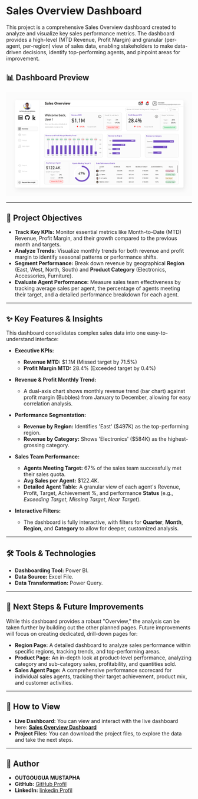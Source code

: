 # Sales Overview Dashboard

This project is a comprehensive Sales Overview dashboard created to analyze and visualize key sales performance metrics. The dashboard provides a high-level (MTD Revenue, Profit Margin) and granular (per-agent, per-region) view of sales data, enabling stakeholders to make data-driven decisions, identify top-performing agents, and pinpoint areas for improvement.

## 📊 Dashboard Preview

![Banner](Image/Overview2.png)

-----

## 🎯 Project Objectives

  * **Track Key KPIs:** Monitor essential metrics like Month-to-Date (MTD) Revenue, Profit Margin, and their growth compared to the previous month and targets.
  * **Analyze Trends:** Visualize monthly trends for both revenue and profit margin to identify seasonal patterns or performance shifts.
  * **Segment Performance:** Break down revenue by geographical **Region** (East, West, North, South) and **Product Category** (Electronics, Accessories, Furniture).
  * **Evaluate Agent Performance:** Measure sales team effectiveness by tracking average sales per agent, the percentage of agents meeting their target, and a detailed performance breakdown for each agent.

-----

## ✨ Key Features & Insights

This dashboard consolidates complex sales data into one easy-to-understand interface:

  * **Executive KPIs:**

      * **Revenue MTD:** $1.1M (Missed target by 71.5%)
      * **Profit Margin MTD:** 28.4% (Exceeded target by 0.4%)

  * **Revenue & Profit Monthly Trend:**

      * A dual-axis chart shows monthly revenue trend (bar chart) against profit margin (Bubbles) from January to December, allowing for easy correlation analysis.

  * **Performance Segmentation:**

      * **Revenue by Region:** Identifies 'East' ($497K) as the top-performing region.
      * **Revenue by Category:** Shows 'Electronics' ($584K) as the highest-grossing category.

  * **Sales Team Performance:**

      * **Agents Meeting Target:** 67% of the sales team successfully met their sales quota.
      * **Avg Sales per Agent:** $122.4K.
      * **Detailed Agent Table:** A granular view of each agent's Revenue, Profit, Target, Achievement %, and performance **Status** (e.g., *Exceeding Target*, *Missing Target*, *Near Target*).

  * **Interactive Filters:**

      * The dashboard is fully interactive, with filters for **Quarter**, **Month**, **Region**, and **Category** to allow for deeper, customized analysis.

-----

## 🛠️ Tools & Technologies

  * **Dashboarding Tool:** Power BI.
  * **Data Source:** Excel File.
  * **Data Transformation:** Power Query.

-----

## 🚀 Next Steps & Future Improvements

While this dashboard provides a robust "Overview," the analysis can be taken further by building out the other planned pages. Future improvements will focus on creating dedicated, drill-down pages for:

  * **Region Page:** A detailed dashboard to analyze sales performance within specific regions, tracking trends, and top-performing areas.
  * **Product Page:** An in-depth look at product-level performance, analyzing category and sub-category sales, profitability, and quantities sold.
  * **Sales Agent Page:** A comprehensive performance scorecard for individual sales agents, tracking their target achievement, product mix, and customer activities.

-----

## 🚀 How to View

  * **Live Dashboard:** You can view and interact with the live dashboard here: [**Sales Overview Dashboard**](https://app.powerbi.com/view?r=eyJrIjoiMjBmYTFjYWItODI3Yy00YWM2LTljNjItYmNjNjliNzA5MGY4IiwidCI6Ijg0ZDI3MGQyLTBiYzUtNGQ1NS1iZjBhLTI3NGYxYTU3NmNiZiJ9)
  * **Project Files:** You can download the project files, to explore the data and take the next steps.

-----

## 👤 Author

  * **OUTGOUGUA MUSTAPHA**
  * **GitHub:** [GitHub Profil](https://github.com/outgouguamustapha)
  * **LinkedIn:** [linkedin Profil](https://www.linkedin.com/in/mustapha-outgougua/)
